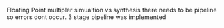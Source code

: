Floating Point multipler
simualtion vs synthesis
there needs to be pipeline so errors dont occur. 3 stage pipeline was implemented
